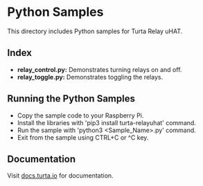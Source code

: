 # Python Samples
This directory includes Python samples for Turta Relay uHAT.

## Index
* __relay_control.py:__ Demonstrates turning relays on and off.
* __relay_toggle.py:__ Demonstrates toggling the relays.

## Running the Python Samples
* Copy the sample code to your Raspberry Pi.
* Install the libraries with 'pip3 install turta-relayuhat' command.
* Run the sample with 'python3 <Sample_Name>.py' command.
* Exit from the sample using CTRL+C or ^C key.

## Documentation
Visit [docs.turta.io](https://docs.turta.io) for documentation.
